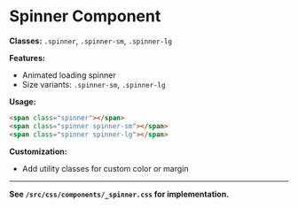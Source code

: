 # Spinner Component

**Classes:** `.spinner`, `.spinner-sm`, `.spinner-lg`

**Features:**
- Animated loading spinner
- Size variants: `.spinner-sm`, `.spinner-lg`

**Usage:**
```html
<span class="spinner"></span>
<span class="spinner spinner-sm"></span>
<span class="spinner spinner-lg"></span>
```

**Customization:**
- Add utility classes for custom color or margin

---

**See `/src/css/components/_spinner.css` for implementation.**
